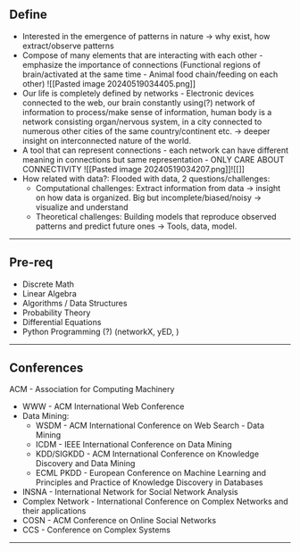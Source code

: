 ## Define
- Interested in the emergence of patterns in nature $\rightarrow$ why exist, how extract/observe patterns
- Compose of many elements that are interacting with each other - emphasize the importance of connections (Functional regions of brain/activated at the same time - Animal food chain/feeding on each other)
![[Pasted image 20240519034405.png]]
- Our life is completely defined by networks - Electronic devices connected to the web, our brain constantly using(?) network of information to process/make sense of information, human body is a network consisting organ/nervous system, in a city connected to numerous other cities of the same country/continent etc.  $\rightarrow$ deeper insight on interconnected nature of the world.
- A tool that can represent connections - each network can have different meaning in connections but same representation - ONLY CARE ABOUT CONNECTIVITY
![[Pasted image 20240519034207.png]]![[]]
- How related with data?: Flooded with data, 2 questions/challenges:
	- Computational challenges: Extract information from data $\rightarrow$ insight on how data is organized. Big but incomplete/biased/noisy $\rightarrow$ visualize and understand
	- Theoretical challenges: Building models that reproduce observed patterns and predict future ones
$\rightarrow$ Tools, data, model.
---
## Pre-req
- Discrete Math
- Linear Algebra
- Algorithms / Data Structures
- Probability Theory
- Differential Equations
- Python Programming (?) (networkX, yED, )
---
## Conferences
ACM - Association for Computing Machinery
- WWW - ACM International Web Conference 
- Data Mining:
	- WSDM - ACM International Conference on Web Search - Data Mining
	- ICDM - IEEE International Conference on Data Mining
	- KDD/SIGKDD - ACM International Conference on Knowledge Discovery and Data Mining
	- ECML PKDD - European Conference on Machine Learning and Principles and Practice of Knowledge Discovery in Databases
- INSNA - International Network for Social Network Analysis
- Complex Network - International Conference on Complex Networks and their applications
- COSN - ACM Conference on Online Social Networks
- CCS - Conference on Complex Systems
---
